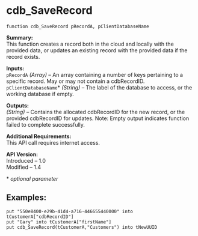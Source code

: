cdb_SaveRecord
==============
`function cdb_SaveRecord pRecordA, pClientDatabaseName`

**Summary:**  
This function creates a record both in the cloud and locally with the provided data, or updates an existing record with the provided data if the record exists.

**Inputs:**  
`pRecordA` *(Array)* – An array containing a number of keys pertaining to a specific record. May or may not contain a cdbRecordID.  
`pClientDatabaseName`\* *(String)* – The label of the database to access, or the working database if empty.

**Outputs:**  
*(String)* – Contains the allocated cdbRecordID for the new record, or the provided cdbRecordID for updates. Note: Empty output indicates function failed to complete successfully.

**Additional Requirements:**  
This API call requires internet access.

**API Version:**  
Introduced – 1.0  
Modified – 1.4

\* *optional parameter*

**Examples:**
-------------
```
put "550e8400-e29b-41d4-a716-446655440000" into tCustomerA["cdbRecordID"]
put "Gary" into tCustomerA["firstName"]
put cdb_SaveRecord(tCustomerA,"Customers") into tNewUUID
```